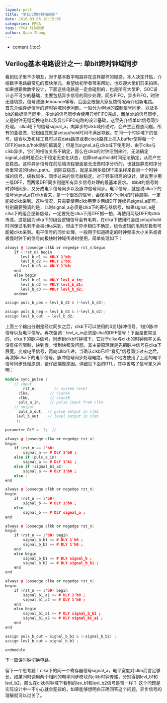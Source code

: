 ```yaml
---
layout: post
title: "单bit跨时钟域同步"
date: 2016-03-06 18:15:06 
categories: FPGA
tags: FPGA 时钟同步
author: Quan Zhang
---
```


* content
{:toc}

## Verilog基本电路设计之一: 单bit跨时钟域同步

看到坛子里不少朋友，对于基本数字电路存在这样那样的疑惑，本人决定开贴，介绍数字电路最常见的模块单元，希望给初学者带来帮助，也欢迎大佬们前来拍砖。如果想要做数字设计，下面这些电路是一定会碰到的，也是所有大型IP，SOC设计必不可少的基础，主要包括异步信号的同步处理，同步FIFO，异步FIFO，时钟无缝切换，信号滤波debounce等等，后面会根据大家反馈情况再介绍新电路。
首先介绍异步信号的跨时钟域同步问题。一般分为单bit的控制信号同步，以及多bit的数据信号同步。多bit的信号同步会使用异步FIFO完成，而单bit的信号同步，又是时钟无缝切换电路以及异步FIFO电路的设计基础，这里先介绍单bit信号同步处理。
clka域下的信号signal_a，向异步的clkb域传递时，会产生亚稳态问题。所有的亚稳态，归根结底就是setup/hold时间不满足导致。在同一个时钟域下的信号，综合以及布线工具可以在data路径或者clock路径上插入buffer使得每一个DFF的setup/hold时间都满足；但是当signal_a在clkb域下使用时，由于clka与clkb异步，它们的相位关系不确定，那么在clkb的时钟沿到来时，无法确定signal_a此时是否处于稳定无变化状态，也即setup/hold时间无法确定，从而产生亚稳态。这种异步信号在前后端流程里面是无法做时序分析的，也就是静态时序分析里常说的false_path。
消除亚稳态，就是采用多级DFF来采样来自另一个时钟域的信号，级数越多，同步过来的信号越稳定。对于频率很高的设计，建议至少用三级DFF，而两级DFF同步则是所有异步信号处理的最基本要求。
单bit的信号跨时钟域同步，又分成电平信号同步以及脉冲信号同步。电平信号，就是说clka下的信号signal_a在clkb看来，是一个很宽的信号，会保持多个clkb的时钟周期，一定能被clkb采到。这种情况，只需要使用clkb用至少两级DFF连续抓signal_a即可，特别需要强调的是，此时signal_a必须是clka下的寄存器信号，如果signal_a是clka下的组合逻辑信号，一定要先在clka下用DFF抓一拍，再使用两级DFF向clkb传递。这是因为clka下的组合逻辑信号会有毛刺，在clka下使用时会由setup/hold时间保证毛刺不会被clka采到，但由于异步相位不确定，组合逻辑的毛刺却极有可能被clkb采到。电平信号的同步处理，一般用于知道确定的时钟频率大小关系或者极慢时钟下的信号向极快时钟域传递时使用，简单处理如下：

```C++
always @ (posedge clkb or negedge rst_n)begin
    if (!rst_n) begin
       levl_b_d1 <= #DLY 1'b0;
       levl_b_d2 <= #DLY 1'b0;
       levl_b_d3 <= #DLY 1'b0;
    end
    else begin
       levl_b_d1 <= #DLY levl_a_in;
       levl_b_d2 <= #DLY levl_b_d1;
       levl_b_d3 <= #DLY levl_b_d2;
    endend

assign puls_b_pos = levl_b_d2 & (~levl_b_d3);

assign puls_b_neg = levl_b_d3 & (~levl_b_d2);
assign levl_b_out  = levl_b_d2;
```

上面三个输出分别是经过同步之后，clkb下可以使用的0变1脉冲信号，1变0脉冲信号以及电平信号。再次强调：levl_a_in必须是clka的DFF信号！下面是更常见的，clka下的脉冲信号，同步到clkb时钟域下，它对于clka与clkb的时钟频率关系没有任何限制，快到慢，慢到快都没问题。其主要原理就是先把脉冲信号在clka下展宽，变成电平信号，再向clkb传递，当确认clkb已经“看见”信号同步过去之后，再清掉clka下的电平信号。脉冲信号同步处理电路，有两个地方使用了上面的电平信号同步处理原则，请仔细揣摩原因。详细见下面的RTL，其中省略了信号定义声明：

```C++
module sync_pulse (
    // input
        rst_n,        // system reset
      clka,         // clockA
      clkb,         // clockB
      puls_a_in,    // pulse input from clka
    // output
      puls_b_out,  // pulse output in clkb
     levl_b_out    // level output in clkb
     );

parameter DLY =  1;  //

always @ (posedge clka or negedge rst_n)
begin
    if (rst_n == 1'b0)
        signal_a <= # DLY 1'b0 ;
    else if (puls_a_in)
        signal_a <= # DLY 1'b1 ;
    else if (signal_b1_a2)
        signal_a <= # DLY 1'b0 ;
    else ;
end

always @ (posedge clkb or negedge rst_n)
begin
    if (rst_n == 1'b0)
        signal_b <= # DLY 1'b0 ;
    else
        signal_b <= # DLY signal_a ;
end

always @ (posedge clkb or negedge rst_n)
begin
    if (rst_n == 1'b0) begin
        signal_b_b1 <= # DLY 1'b0 ;
        signal_b_b2 <= # DLY 1'b0 ;
    end
    else begin
        signal_b_b1 <= # DLY signal_b ;
        signal_b_b2 <= # DLY signal_b_b1 ;
    end
end

always @ (posedge clka or negedge rst_n)
begin
    if (rst_n == 1'b0) begin
        signal_b1_a1 <= # DLY 1'b0 ;
        signal_b1_a2 <= # DLY 1'b0 ;
    end
    else begin
        signal_b1_a1 <= # DLY signal_b_b1 ;
        signal_b1_a2 <= # DLY signal_b1_a1 ;
    end
end

assign puls_b_out = signal_b_b1 & (~signal_b_b2) ;
assign levl_b_out = signal_b_b1 ;

endmodule
```

下一篇讲时钟切换电路。

留下一个思考题：clka下的同一个寄存器信号signal_a，电平宽度对clkb而言足够长，如果同时调用两个相同的电平同步模块向clkb时钟传递，分别得到levl_b1和levl_b2，那么在clkb时钟域下看到的lev_b1和levl_b2信号是否一样？
这个问题是实际设计中一不小心就会犯错的，如果能够想明白正确回答这个问题，异步信号的理解就可以过关了。